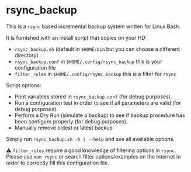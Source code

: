 # rsync_backup

This is a ``rsync`` based incremental backup system written for Linux Bash.

It is furnished with an install script that copies on your HD:

- ``rsync_backup.sh`` (default in ``$HOME/bin`` but you can choose a different directory)
- ``rsync_backup.conf`` in ``$HOME/.config/rsync_backup`` this is your configuration file
- ``filter_rules`` in ``$HOME/.config/rsync_backup`` this is a filter for ``rsync``

Script options:

- Print variables stored in ``rsync_backup.conf`` (for debug purposes).
- Run a configuration test in order to see if all parameters are valid (for debug purposes).
- Perform a Dry Run (simulate a backup) to see if backup procedure has been configure properly (for debug purposes).
- Manually remove oldest or latest backup

Simply run ``rsync_backup.sh -h | --help`` and see all available options.

:warning: ``filter_rules`` require a good knowledge of filtering options in ``rsync``. Please use ``man rsync`` or search filter options/examples on the Internet
in order to correctly fill this configuration file.
